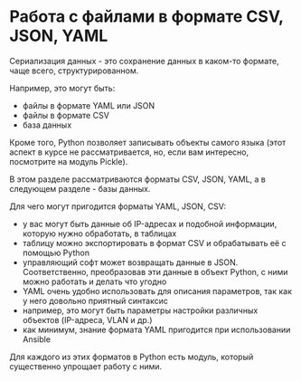 # Работа с файлами в формате CSV, JSON, YAML

Сериализация данных - это сохранение данных в каком-то формате, чаще всего, структурированном.

Например, это могут быть:
* файлы в формате YAML или JSON
* файлы в формате CSV
* база данных

Кроме того, Python позволяет записывать объекты самого языка (этот аспект в курсе не рассматривается, но, если вам интересно, посмотрите на модуль Pickle).

В этом разделе рассматриваются форматы CSV, JSON, YAML, а в следующем разделе - базы данных.


Для чего могут пригодится форматы YAML, JSON, CSV:
* у вас могут быть данные об IP-адресах и подобной информации, которую нужно обработать, в таблицах
 * таблицу можно экспортировать в формат CSV и обрабатывать её с помощью Python
* управляющий софт может возвращать данные в JSON. Соответственно, преобразовав эти данные в объект Python, с ними можно работать и делать что угодно
* YAML очень удобно использовать для описания параметров, так как у него довольно приятный синтаксис
 * например, это могут быть параметры настройки различных объектов (IP-адреса, VLAN и др.)
 * как минимум, знание формата YAML пригодится при использовании Ansible

Для каждого из этих форматов в Python есть модуль, который существенно упрощает работу с ними.

